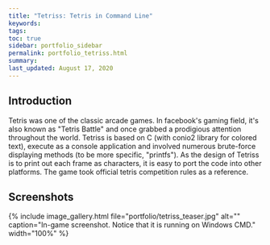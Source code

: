 ```yaml
---
title: "Tetriss: Tetris in Command Line"
keywords: 
tags: 
toc: true
sidebar: portfolio_sidebar
permalink: portfolio_tetriss.html
summary: 
last_updated: August 17, 2020
---
```


## Introduction

Tetris was one of the classic arcade games. In facebook's gaming field, it's also known as "Tetris Battle" and once grabbed a prodigious attention throughout the world. Tetriss is based on C (with conio2 library for colored text), execute as a console application and involved numerous brute-force displaying methods (to be more specific, "printfs"). As the design of Tetriss is to print out each frame as characters, it is easy to port the code into other platforms. The game took official tetris competition rules as a reference.

## Screenshots

{% include image_gallery.html file="portfolio/tetriss_teaser.jpg" alt="" caption="In-game screenshot. Notice that it is running on Windows CMD." width="100%" %}
